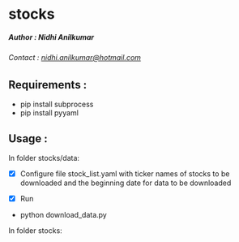 # stocks
##### Author   : Nidhi Anilkumar
###### Contact : nidhi.anilkumar@hotmail.com
## Requirements :
* pip install subprocess
* pip install pyyaml

## Usage : 
In folder stocks/data:
- [x] Configure file stock_list.yaml with ticker names of stocks to be downloaded and the beginning date for data to be downloaded

- [x] Run
 * python download_data.py


In folder stocks:

